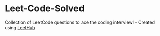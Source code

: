 # Leet-Code-Solved
Collection of LeetCode questions to ace the coding interview! - Created using [LeetHub](https://github.com/QasimWani/LeetHub)
